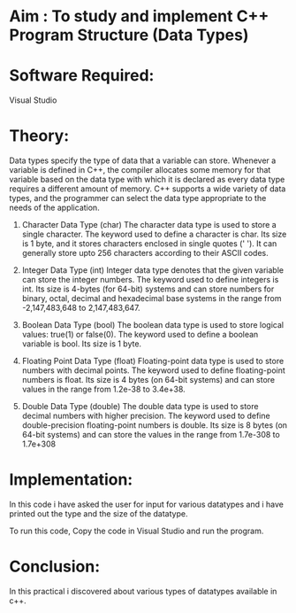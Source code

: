 # Aim : To study and implement C++ Program Structure (Data Types)


# Software Required:

Visual Studio

# Theory:

Data types specify the type of data that a variable can store. Whenever a variable is defined in C++, the compiler allocates some memory for that variable based on the data type with which it is declared as every data type requires a different amount of memory.
C++ supports a wide variety of data types, and the programmer can select the data type appropriate to the needs of the application.

1. Character Data Type (char)
The character data type is used to store a single character. The keyword used to define a character is char. Its size is 1 byte, and it stores characters enclosed in single quotes (' '). It can generally store upto 256 characters according to their ASCII codes.

2. Integer Data Type (int)
Integer data type denotes that the given variable can store the integer numbers. The keyword used to define integers is int. Its size is 4-bytes (for 64-bit) systems and can store numbers for binary, octal, decimal and hexadecimal base systems in the range from -2,147,483,648 to 2,147,483,647.

4. Boolean Data Type (bool)
The boolean data type is used to store logical values: true(1) or false(0). The keyword used to define a boolean variable is bool. Its size is 1 byte.

4. Floating Point Data Type (float)
Floating-point data type is used to store numbers with decimal points. The keyword used to define floating-point numbers is float. Its size is 4 bytes (on 64-bit systems) and can store values in the range from 1.2e-38 to 3.4e+38.

5. Double Data Type (double)
The double data type is used to store decimal numbers with higher precision. The keyword used to define double-precision floating-point numbers is double. Its size is 8 bytes (on 64-bit systems) and can store the values in the range from 1.7e-308 to 1.7e+308

# Implementation: 
In this code i have asked the user for input for various datatypes and i have printed out the type and the size of the datatype.

To run this code, Copy the code in Visual Studio and run the program.

# Conclusion:

In this practical i discovered about various types of datatypes available in c++.
